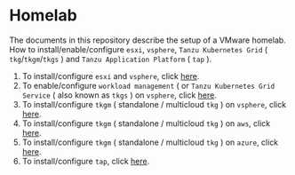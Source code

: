 # Homelab

The documents in this repository describe the setup of a VMware homelab. How to install/enable/configure `esxi`, `vsphere`, `Tanzu Kubernetes Grid` ( `tkg`/`tkgm`/`tkgs` ) and `Tanzu Application Platform` ( `tap` ).

1) To install/configure `esxi` and `vsphere`, click [here](vsphere).
2) To enable/configure `workload management` ( or `Tanzu Kubernetes Grid Service` ( also known as `tkgs` ) on `vsphere`, click [here](tkgs).
3) To install/configure `tkgm` ( standalone / multicloud `tkg` ) on `vsphere`, click [here](tkgm/vsphere).
4) To install/configure `tkgm` ( standalone / multicloud `tkg` ) on `aws`, click [here](tkgm/aws).
5) To install/configure `tkgm` ( standalone / multicloud `tkg` ) on `azure`, click [here](tkgm/azure).
6) To install/configure `tap`, click [here](tap).

